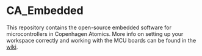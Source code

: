 # CA_Embedded

 This repository contains the open-source embedded software for microcontrollers in Copenhagen Atomics. More info on setting up your workspace correctly and working with the MCU boards can be found in the [wiki](https://github.com/copenhagenatomics/CA_Embedded/wiki/home).
